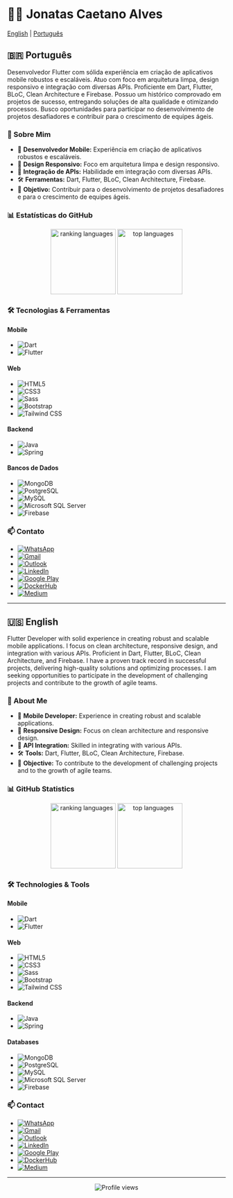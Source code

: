 # 👨‍💻 Jonatas Caetano Alves

[English](#english) | [Português](#português)

<a name="português"></a>
## 🇧🇷 Português

Desenvolvedor Flutter com sólida experiência em criação de aplicativos mobile robustos e escaláveis. Atuo com foco em arquitetura limpa, design responsivo e integração com diversas APIs. Proficiente em Dart, Flutter, BLoC, Clean Architecture e Firebase. Possuo um histórico comprovado em projetos de sucesso, entregando soluções de alta qualidade e otimizando processos. Busco oportunidades para participar no desenvolvimento de projetos desafiadores e contribuir para o crescimento de equipes ágeis.

### 🚀 Sobre Mim
- 📱 **Desenvolvedor Mobile:** Experiência em criação de aplicativos robustos e escaláveis.
- 🎨 **Design Responsivo:** Foco em arquitetura limpa e design responsivo.
- 🔄 **Integração de APIs:** Habilidade em integração com diversas APIs.
- 🛠️ **Ferramentas:** Dart, Flutter, BLoC, Clean Architecture, Firebase.
- 🌟 **Objetivo:** Contribuir para o desenvolvimento de projetos desafiadores e para o crescimento de equipes ágeis.

### 📊 Estatísticas do GitHub

<p align="center">
  <img alt="ranking languages" height="150px" src="https://github-readme-stats.vercel.app/api/top-langs/?username=jonatascaetano&layout=compact&theme=radical&locale=pt-br&include_all_commits=true"/>
  <img alt="top languages" height="150px" src="https://github-readme-stats.vercel.app/api?username=jonatascaetano&show_icons=true&theme=radical&locale=pt-br&include_all_commits=true&rank_icon=percentile"/>
</p>

### 🛠️ Tecnologias & Ferramentas

#### Mobile
- ![Dart](https://img.shields.io/badge/Dart-0175C2?style=for-the-badge&logo=dart&logoColor=white)
- ![Flutter](https://img.shields.io/badge/Flutter-02569B?style=for-the-badge&logo=flutter&logoColor=white)

#### Web
- ![HTML5](https://img.shields.io/badge/HTML-239120?style=for-the-badge&logo=html5&logoColor=white)
- ![CSS3](https://img.shields.io/badge/CSS-239120?&style=for-the-badge&logo=css3&logoColor=white)
- ![Sass](https://img.shields.io/badge/Sass-CC6699?style=for-the-badge&logo=sass&logoColor=white)
- ![Bootstrap](https://img.shields.io/badge/Bootstrap-563D7C?style=for-the-badge&logo=bootstrap&logoColor=white)
- ![Tailwind CSS](https://img.shields.io/badge/Tailwind_CSS-38B2AC?style=for-the-badge&logo=tailwind-css&logoColor=white)

#### Backend
- ![Java](https://img.shields.io/badge/Java-ED8B00?style=for-the-badge&logo=openjdk&logoColor=white)
- ![Spring](https://img.shields.io/badge/Spring-6DB33F?style=for-the-badge&logo=spring&logoColor=white)

#### Bancos de Dados
- ![MongoDB](https://img.shields.io/badge/MongoDB-4EA94B?style=for-the-badge&logo=mongodb&logoColor=white)
- ![PostgreSQL](https://img.shields.io/badge/PostgreSQL-316192?style=for-the-badge&logo=postgresql&logoColor=white)
- ![MySQL](https://img.shields.io/badge/MySQL-00000F?style=for-the-badge&logo=mysql&logoColor=white)
- ![Microsoft SQL Server](https://img.shields.io/badge/Microsoft%20SQL%20Server-CC2927?style=for-the-badge&logo=microsoft%20sql%20server&logoColor=white)
- ![Firebase](https://img.shields.io/badge/Firebase-FFCA28?style=for-the-badge&logo=firebase&logoColor=white)

### 📫 Contato

- [![WhatsApp](https://img.shields.io/badge/WhatsApp-25D366?style=for-the-badge&logo=whatsapp&logoColor=white)](https://api.whatsapp.com/send?phone=5514991648334&text=Ol%C3%A1%2C%20Jonatas)
- [![Gmail](https://img.shields.io/badge/Gmail-D14836?style=for-the-badge&logo=gmail&logoColor=white)](mailto:jonatas.calves@gmail.com)
- [![Outlook](https://img.shields.io/badge/Microsoft_Outlook-0078D4?style=for-the-badge&logo=microsoft-outlook&logoColor=white)](mailto:jonatas.caetano@outlook.com)
- [![LinkedIn](https://img.shields.io/badge/-LinkedIn-%230077B5?style=for-the-badge&logo=linkedin&logoColor=white)](https://www.linkedin.com/in/jonatascaetano/)
- [![Google Play](https://img.shields.io/badge/Google_Play-414141?style=for-the-badge&logo=google-play&logoColor=white)](https://play.google.com/store/apps/developer?id=Jonatas+Caetano+Alves)
- [![DockerHub](https://img.shields.io/badge/docker-%230db7ed.svg?style=for-the-badge&logo=docker&logoColor=white)](https://hub.docker.com/u/jonatascaetano)
- [![Medium](https://img.shields.io/badge/Medium-12100E?style=for-the-badge&logo=medium&logoColor=white)](https://medium.com/@jonatas.calves)

---

<a name="english"></a>
## 🇺🇸 English

Flutter Developer with solid experience in creating robust and scalable mobile applications. I focus on clean architecture, responsive design, and integration with various APIs. Proficient in Dart, Flutter, BLoC, Clean Architecture, and Firebase. I have a proven track record in successful projects, delivering high-quality solutions and optimizing processes. I am seeking opportunities to participate in the development of challenging projects and contribute to the growth of agile teams.

### 🚀 About Me
- 📱 **Mobile Developer:** Experience in creating robust and scalable applications.
- 🎨 **Responsive Design:** Focus on clean architecture and responsive design.
- 🔄 **API Integration:** Skilled in integrating with various APIs.
- 🛠️ **Tools:** Dart, Flutter, BLoC, Clean Architecture, Firebase.
- 🌟 **Objective:** To contribute to the development of challenging projects and to the growth of agile teams.

### 📊 GitHub Statistics

<p align="center">
  <img alt="ranking languages" height="150px" src="https://github-readme-stats.vercel.app/api/top-langs/?username=jonatascaetano&layout=compact&theme=radical&locale=en&include_all_commits=true"/>
  <img alt="top languages" height="150px" src="https://github-readme-stats.vercel.app/api?username=jonatascaetano&show_icons=true&theme=radical&locale=en&include_all_commits=true&rank_icon=percentile"/>
</p>

### 🛠️ Technologies & Tools

#### Mobile
- ![Dart](https://img.shields.io/badge/Dart-0175C2?style=for-the-badge&logo=dart&logoColor=white)
- ![Flutter](https://img.shields.io/badge/Flutter-02569B?style=for-the-badge&logo=flutter&logoColor=white)

#### Web
- ![HTML5](https://img.shields.io/badge/HTML-239120?style=for-the-badge&logo=html5&logoColor=white)
- ![CSS3](https://img.shields.io/badge/CSS-239120?&style=for-the-badge&logo=css3&logoColor=white)
- ![Sass](https://img.shields.io/badge/Sass-CC6699?style=for-the-badge&logo=sass&logoColor=white)
- ![Bootstrap](https://img.shields.io/badge/Bootstrap-563D7C?style=for-the-badge&logo=bootstrap&logoColor=white)
- ![Tailwind CSS](https://img.shields.io/badge/Tailwind_CSS-38B2AC?style=for-the-badge&logo=tailwind-css&logoColor=white)

#### Backend
- ![Java](https://img.shields.io/badge/Java-ED8B00?style=for-the-badge&logo=openjdk&logoColor=white)
- ![Spring](https://img.shields.io/badge/Spring-6DB33F?style=for-the-badge&logo=spring&logoColor=white)

#### Databases
- ![MongoDB](https://img.shields.io/badge/MongoDB-4EA94B?style=for-the-badge&logo=mongodb&logoColor=white)
- ![PostgreSQL](https://img.shields.io/badge/PostgreSQL-316192?style=for-the-badge&logo=postgresql&logoColor=white)
- ![MySQL](https://img.shields.io/badge/MySQL-00000F?style=for-the-badge&logo=mysql&logoColor=white)
- ![Microsoft SQL Server](https://img.shields.io/badge/Microsoft%20SQL%20Server-CC2927?style=for-the-badge&logo=microsoft%20sql%20server&logoColor=white)
- ![Firebase](https://img.shields.io/badge/Firebase-FFCA28?style=for-the-badge&logo=firebase&logoColor=white)

### 📫 Contact

- [![WhatsApp](https://img.shields.io/badge/WhatsApp-25D366?style=for-the-badge&logo=whatsapp&logoColor=white)](https://api.whatsapp.com/send?phone=5514991648334&text=Hello%2C%20Jonatas)
- [![Gmail](https://img.shields.io/badge/Gmail-D14836?style=for-the-badge&logo=gmail&logoColor=white)](mailto:jonatas.calves@gmail.com)
- [![Outlook](https://img.shields.io/badge/Microsoft_Outlook-0078D4?style=for-the-badge&logo=microsoft-outlook&logoColor=white)](mailto:jonatas.caetano@outlook.com)
- [![LinkedIn](https://img.shields.io/badge/-LinkedIn-%230077B5?style=for-the-badge&logo=linkedin&logoColor=white)](https://www.linkedin.com/in/jonatascaetano/)
- [![Google Play](https://img.shields.io/badge/Google_Play-414141?style=for-the-badge&logo=google-play&logoColor=white)](https://play.google.com/store/apps/developer?id=Jonatas+Caetano+Alves)
- [![DockerHub](https://img.shields.io/badge/docker-%230db7ed.svg?style=for-the-badge&logo=docker&logoColor=white)](https://hub.docker.com/u/jonatascaetano)
- [![Medium](https://img.shields.io/badge/Medium-12100E?style=for-the-badge&logo=medium&logoColor=white)](https://medium.com/@jonatas.calves)

---

<p align="center">
  <img src="https://komarev.com/ghpvc/?username=jonatascaetano&label=Profile%20views&color=0e75b6&style=flat" alt="Profile views" />
</p>
